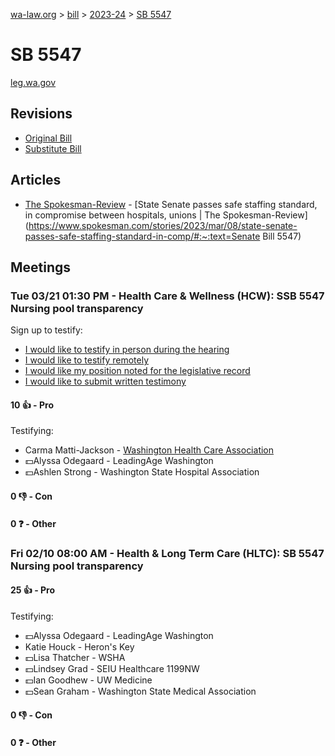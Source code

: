 [wa-law.org](/) > [bill](/bill/) > [2023-24](/bill/2023-24/) > [SB 5547](/bill/2023-24/sb/5547/)

# SB 5547
[leg.wa.gov](https://app.leg.wa.gov/billsummary?BillNumber=5547&Year=2023&Initiative=false)

## Revisions
* [Original Bill](1/)
* [Substitute Bill](S/)

## Articles
* [The Spokesman-Review](/org/the_spokesman-review/) - [State Senate passes safe staffing standard, in compromise between hospitals, unions | The Spokesman-Review](https://www.spokesman.com/stories/2023/mar/08/state-senate-passes-safe-staffing-standard-in-comp/#:~:text=Senate Bill 5547)

## Meetings
### Tue 03/21 01:30 PM - Health Care & Wellness (HCW): SSB 5547 Nursing pool transparency
Sign up to testify:
* [I would like to testify in person during the hearing](https://app.leg.wa.gov/csi/Testifier/Add?chamber=House&mId=31058&aId=153649&caId=22346&tId=1)
* [I would like to testify remotely](https://app.leg.wa.gov/csi/Testifier/Add?chamber=House&mId=31058&aId=153649&caId=22346&tId=2)
* [I would like my position noted for the legislative record](https://app.leg.wa.gov/csi/Testifier/Add?chamber=House&mId=31058&aId=153649&caId=22346&tId=3)
* [I would like to submit written testimony](https://app.leg.wa.gov/csi/Testifier/Add?chamber=House&mId=31058&aId=153649&caId=22346&tId=4)

#### 10 👍 - Pro
Testifying:
* Carma Matti-Jackson - [Washington Health Care Association](/org/washington_health_care_association/)
* 💵Alyssa Odegaard - LeadingAge Washington
* 💵Ashlen Strong - Washington State Hospital Association

#### 0 👎 - Con

#### 0 ❓ - Other

### Fri 02/10 08:00 AM - Health & Long Term Care (HLTC): SB 5547 Nursing pool transparency
#### 25 👍 - Pro
Testifying:
* 💵Alyssa Odegaard - LeadingAge Washington
* Katie Houck - Heron's Key
* 💵Lisa Thatcher - WSHA
* 💵Lindsey Grad - SEIU Healthcare 1199NW
* 💵Ian Goodhew - UW Medicine
* 💵Sean Graham - Washington State Medical Association

#### 0 👎 - Con

#### 0 ❓ - Other
